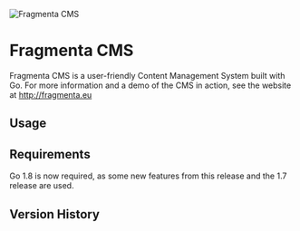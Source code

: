 ![Fragmenta CMS](https://avatars3.githubusercontent.com/u/8027677?v=3&s=100)

# Fragmenta CMS

Fragmenta CMS is a user-friendly Content Management System built with Go. For more information and a demo of the CMS in action, see the website at http://fragmenta.eu

## Usage


## Requirements 

Go 1.8 is now required, as some new features from this release and the 1.7 release are used. 

## Version History
